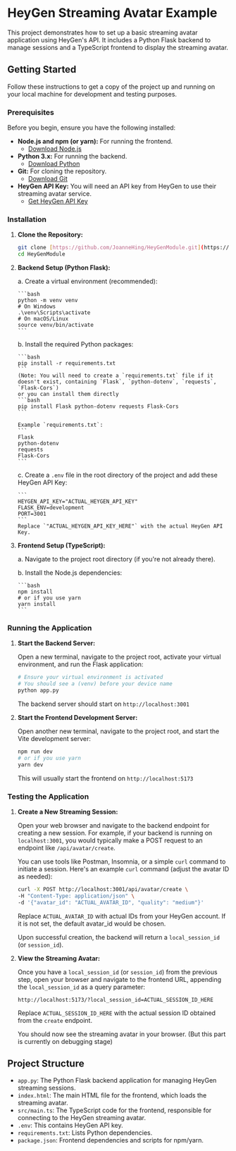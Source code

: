 # HeyGen Streaming Avatar Example

This project demonstrates how to set up a basic streaming avatar application using HeyGen's API. It includes a Python Flask backend to manage sessions and a TypeScript frontend to display the streaming avatar.

## Getting Started

Follow these instructions to get a copy of the project up and running on your local machine for development and testing purposes.

### Prerequisites

Before you begin, ensure you have the following installed:

* **Node.js and npm (or yarn):** For running the frontend.
    * [Download Node.js](https://nodejs.org/en/download/)
* **Python 3.x:** For running the backend.
    * [Download Python](https://www.python.org/downloads/)
* **Git:** For cloning the repository.
    * [Download Git](https://git-scm.com/downloads)
* **HeyGen API Key:** You will need an API key from HeyGen to use their streaming avatar service.
    * [Get HeyGen API Key](https://www.heygen.com/)

### Installation

1.  **Clone the Repository:**

    ```bash
    git clone [https://github.com/JoanneHing/HeyGenModule.git](https://github.com/JoanneHing/HeyGenModule.git)
    cd HeyGenModule
    ```

2.  **Backend Setup (Python Flask):**

    a.  Create a virtual environment (recommended):

        ```bash
        python -m venv venv
        # On Windows
        .\venv\Scripts\activate
        # On macOS/Linux
        source venv/bin/activate
        ```

    b.  Install the required Python packages:

        ```bash
        pip install -r requirements.txt
        ```
        (Note: You will need to create a `requirements.txt` file if it doesn't exist, containing `Flask`, `python-dotenv`, `requests`, `Flask-Cors`)
        or you can install them directly
        ```bash
        pip install Flask python-dotenv requests Flask-Cors
        ```

        Example `requirements.txt`:
        ```
        Flask
        python-dotenv
        requests
        Flask-Cors
        ```

    c.  Create a `.env` file in the root directory of the project and add these HeyGen API Key:

        ```
        HEYGEN_API_KEY="ACTUAL_HEYGEN_API_KEY"
        FLASK_ENV=development
        PORT=3001
        ```
        Replace `"ACTUAL_HEYGEN_API_KEY_HERE"` with the actual HeyGen API Key.

3.  **Frontend Setup (TypeScript):**

    a.  Navigate to the project root directory (if you're not already there).

    b.  Install the Node.js dependencies:

        ```bash
        npm install
        # or if you use yarn
        yarn install
        ```

### Running the Application

1.  **Start the Backend Server:**

    Open a new terminal, navigate to the project root, activate your virtual environment, and run the Flask application:

    ```bash
    # Ensure your virtual environment is activated
    # You should see a (venv) before your device name
    python app.py
    ```
    The backend server should start on `http://localhost:3001`

2.  **Start the Frontend Development Server:**

    Open another new terminal, navigate to the project root, and start the Vite development server:

    ```bash
    npm run dev
    # or if you use yarn
    yarn dev
    ```
    This will usually start the frontend on `http://localhost:5173`

### Testing the Application

1.  **Create a New Streaming Session:**

    Open your web browser and navigate to the backend endpoint for creating a new session. For example, if your backend is running on `localhost:3001`, you would typically make a POST request to an endpoint like `/api/avatar/create`.

    You can use tools like Postman, Insomnia, or a simple `curl` command to initiate a session. Here's an example `curl` command (adjust the avatar ID as needed):

    ```bash
    curl -X POST http://localhost:3001/api/avatar/create \
    -H "Content-Type: application/json" \
    -d '{"avatar_id": "ACTUAL_AVATAR_ID", "quality": "medium"}'
    ```
    Replace `ACTUAL_AVATAR_ID` with actual IDs from your HeyGen account. If it is not set, the default avatar_id would be chosen.

    Upon successful creation, the backend will return a `local_session_id` (or `session_id`).

2.  **View the Streaming Avatar:**

    Once you have a `local_session_id` (or `session_id`) from the previous step, open your browser and navigate to the frontend URL, appending the `local_session_id` as a query parameter:

    ```
    http://localhost:5173/?local_session_id=ACTUAL_SESSION_ID_HERE
    ```
    Replace `ACTUAL_SESSION_ID_HERE` with the actual session ID obtained from the `create` endpoint.

    You should now see the streaming avatar in your browser. (But this part is currently on debugging stage)

## Project Structure

* `app.py`: The Python Flask backend application for managing HeyGen streaming sessions.
* `index.html`: The main HTML file for the frontend, which loads the streaming avatar.
* `src/main.ts`: The TypeScript code for the frontend, responsible for connecting to the HeyGen streaming avatar.
* `.env`: This contains HeyGen API key.
* `requirements.txt`: Lists Python dependencies.
* `package.json`: Frontend dependencies and scripts for npm/yarn.